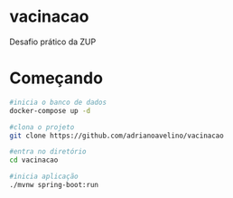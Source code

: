 # vacinacao
Desafio prático da ZUP

# Começando
```bash
#inicia o banco de dados
docker-compose up -d

#clona o projeto
git clone https://github.com/adrianoavelino/vacinacao

#entra no diretório
cd vacinacao

#inicia aplicação
./mvnw spring-boot:run
```
